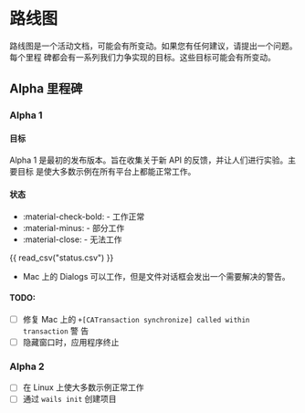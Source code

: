 # 路线图

路线图是一个活动文档，可能会有所变动。如果您有任何建议，请提出一个问题。每个里程
碑都会有一系列我们力争实现的目标。这些目标可能会有所变动。

## Alpha 里程碑

### Alpha 1

#### 目标

Alpha 1 是最初的发布版本。旨在收集关于新 API 的反馈，并让人们进行实验。主要目标
是使大多数示例在所有平台上都能正常工作。

#### 状态

- :material-check-bold: - 工作正常
- :material-minus: - 部分工作
- :material-close: - 无法工作

{{ read_csv("status.csv")  }}

- Mac 上的 Dialogs 可以工作，但是文件对话框会发出一个需要解决的警告。

#### TODO:

- [ ] 修复 Mac 上的 `+[CATransaction synchronize] called within transaction` 警
      告
- [ ] 隐藏窗口时，应用程序终止

### Alpha 2

- [ ] 在 Linux 上使大多数示例正常工作
- [ ] 通过 `wails init` 创建项目
